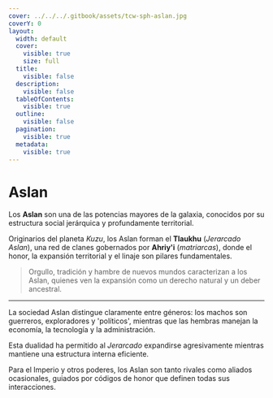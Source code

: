 ```yaml
---
cover: ../../../.gitbook/assets/tcw-sph-aslan.jpg
coverY: 0
layout:
  width: default
  cover:
    visible: true
    size: full
  title:
    visible: false
  description:
    visible: false
  tableOfContents:
    visible: true
  outline:
    visible: false
  pagination:
    visible: true
  metadata:
    visible: true
---
```


# Aslan

Los **Aslan** son una de las potencias mayores de la galaxia, conocidos por su estructura social jerárquica y profundamente territorial.

Originarios del planeta _Kuzu_, los Aslan forman el **Tlaukhu** (_Jerarcado Aslan_), una red de clanes gobernados por **Ahriy'i** (_matriarcas_), donde el honor, la expansión territorial y el linaje son pilares fundamentales.

> Orgullo, tradición y hambre de nuevos mundos caracterizan a los Aslan, quienes ven la expansión como un derecho natural y un deber ancestral.

***

La sociedad Aslan distingue claramente entre géneros: los machos son guerreros, exploradores y 'políticos', mientras que las hembras manejan la economía, la tecnología y la administración.

Esta dualidad ha permitido al _Jerarcado_ expandirse agresivamente mientras mantiene una estructura interna eficiente.

Para el Imperio y otros poderes, los Aslan son tanto rivales como aliados ocasionales, guiados por códigos de honor que definen todas sus interacciones.
